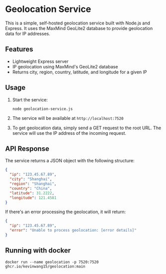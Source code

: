 # Geolocation Service

This is a simple, self-hosted geolocation service built with Node.js and Express. It uses the MaxMind GeoLite2 database to provide geolocation data for IP addresses.

## Features

- Lightweight Express server
- IP geolocation using MaxMind's GeoLite2 database
- Returns city, region, country, latitude, and longitude for a given IP

## Usage

1. Start the service:

   ```
   node geolocation-service.js
   ```

2. The service will be available at `http://localhost:7520`

3. To get geolocation data, simply send a GET request to the root URL. The service will use the IP address of the incoming request.

## API Response

The service returns a JSON object with the following structure:

```json
{
  "ip": "123.45.67.89",
  "city": "Shanghai",
  "region": "Shanghai",
  "country": "China",
  "latitude": 31.2222,
  "longitude": 121.4581
}
```

If there's an error processing the geolocation, it will return:

```json
{
  "ip": "123.45.67.89",
  "error": "Unable to process geolocation: [error details]"
}
```

## Running with docker

```
docker run --name geolocation -p 7520:7520 ghcr.io/kevinwang15/geolocation:main
```
